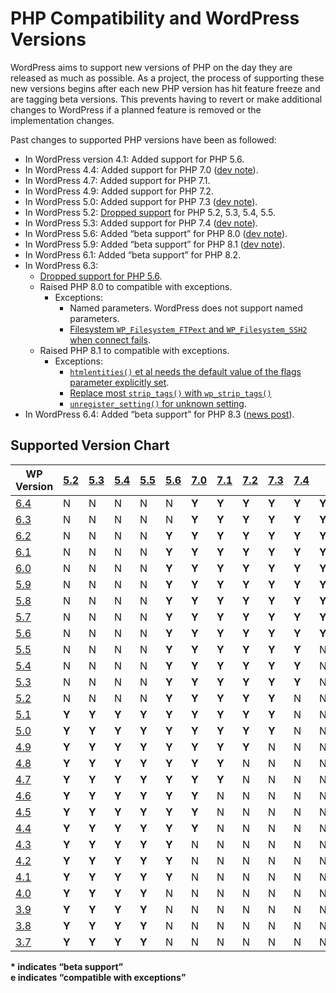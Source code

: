 # PHP Compatibility and WordPress Versions

WordPress aims to support new versions of PHP on the day they are released as much as possible. As a project, the process of supporting these new versions begins after each new PHP version has hit feature freeze and are tagging beta versions. This prevents having to revert or make additional changes to WordPress if a planned feature is removed or the implementation changes.

Past changes to supported PHP versions have been as followed:

*   In WordPress version 4.1: Added support for PHP 5.6.
*   In WordPress 4.4: Added support for PHP 7.0 ([dev note](https://make.wordpress.org/core/2015/09/10/wordpress-and-php7/)).
*   In WordPress 4.7: Added support for PHP 7.1.
*   In WordPress 4.9: Added support for PHP 7.2.
*   In WordPress 5.0: Added support for PHP 7.3 ([dev note](https://make.wordpress.org/core/2018/10/15/wordpress-and-php-7-3/)).
*   In WordPress 5.2: [Dropped support](https://core.trac.wordpress.org/ticket/46594) for PHP 5.2, 5.3, 5.4, 5.5.
*   In WordPress 5.3: Added support for PHP 7.4 ([dev note](https://make.wordpress.org/core/2019/10/11/wordpress-and-php-7-4/)).
*   In WordPress 5.6: Added “beta support” for PHP 8.0 ([dev note](https://make.wordpress.org/core/2020/11/23/wordpress-and-php-8-0/)).
*   In WordPress 5.9: Added “beta support” for PHP 8.1 ([dev note](https://make.wordpress.org/core/2022/01/10/wordpress-5-9-and-php-8-0-8-1/)).
*   In WordPress 6.1: Added “beta support” for PHP 8.2.
*   In WordPress 6.3:
    *   [Dropped support for PHP 5.6](https://make.wordpress.org/core/2023/07/05/dropping-support-for-php-5/).
    *   Raised PHP 8.0 to compatible with exceptions.
        *   Exceptions:
            *   Named parameters. WordPress does not support named parameters.
            *   [Filesystem `WP_Filesystem_FTPext` and `WP_Filesystem_SSH2` when connect fails](https://core.trac.wordpress.org/ticket/48689).
    *   Raised PHP 8.1 to compatible with exceptions.
        *   Exceptions:
            *   [`htmlentities()` et al needs the default value of the flags parameter explicitly set](https://core.trac.wordpress.org/ticket/53465).
            *   [Replace most `strip_tags()` with `wp_strip_tags()`](https://core.trac.wordpress.org/ticket/57579)
            *   [`unregister_setting()` for unknown setting](https://core.trac.wordpress.org/ticket/57674).
*   In WordPress 6.4: Added “beta support” for PHP 8.3 ([news post](https://wordpress.org/news/2023/10/wordpress-6-4s-php-compatibility/)).

## Supported Version Chart

| WP Version | [5.2](https://www.php.net/archive/2006.php) | [5.3](https://www.php.net/archive/2009.php#id2009-06-30-1) | [5.4](https://www.php.net/archive/2012.php#id2012-03-01-1) | [5.5](https://www.php.net/archive/2013.php#id2013-06-20-1) | [5.6](https://www.php.net/archive/2014.php#id2014-08-28-1) | [7.0](https://www.php.net/archive/2015.php#id2015-12-03-1) | [7.1](https://www.php.net/archive/2016.php#id2016-12-01-3) | [7.2](https://www.php.net/archive/2017.php#id2017-11-30-1) | [7.3](https://www.php.net/archive/2018.php#id2018-12-06-1) | [7.4](https://www.php.net/archive/2019.php#2019-11-28-1) | [8.0](https://www.php.net/archive/2020.php#2020-11-26-3) | [8.1](https://www.php.net/archive/2021.php#2021-11-25-1) | [8.2](https://www.php.net/archive/2022.php#2022-12-08-1) | [8.3](https://wiki.php.net/todo/php83) |
| --- | --- | --- | --- | --- | --- | --- | --- | --- | --- | --- | --- | --- | --- | --- |
| [6.4](https://wordpress.org/news/2023/11/shirley/) | N | N | N | N | N | **Y** | **Y** | **Y** | **Y** | **Y** | **Y****e** | **Y****e** | ****Y\***** | ****Y\***** |
| [6.3](https://wordpress.org/news/2023/08/lionel/) | N | N | N | N | N | **Y** | **Y** | **Y** | **Y** | **Y** | **Y****e** | **Y****e** | **Y\*** | N |
| [6.2](https://wordpress.org/news/2023/03/dolphy/) | N | N | N | N | **Y** | **Y** | **Y** | **Y** | **Y** | **Y** | **Y\*** | **Y\*** | **Y\*** | N |
| [6.1](https://wordpress.org/news/2022/11/misha/) | N | N | N | N | **Y** | **Y** | **Y** | **Y** | **Y** | **Y** | **Y\*** | **Y\*** | **Y\*** | N |
| [6.0](https://wordpress.org/news/2022/05/arturo/) | N | N | N | N | **Y** | **Y** | **Y** | **Y** | **Y** | **Y** | **Y\*** | **Y\*** | N | N |
| [5.9](https://wordpress.org/news/2022/01/josephine/) | N | N | N | N | **Y** | **Y** | **Y** | **Y** | **Y** | **Y** | **Y**\* | **Y\*** | N | N |
| [5.8](https://wordpress.org/news/2021/07/tatum/) | N | N | N | N | **Y** | **Y** | **Y** | **Y** | **Y** | **Y** | **Y\*** | N | N | N |
| [5.7](https://wordpress.org/news/2021/03/esperanza/) | N | N | N | N | **Y** | **Y** | **Y** | **Y** | **Y** | **Y** | **Y**\* | N | N | N |
| [5.6](https://wordpress.org/news/2020/12/simone/) | N | N | N | N | **Y** | **Y** | **Y** | **Y** | **Y** | **Y** | **Y\*** | N | N | N |
| [5.5](https://wordpress.org/news/2020/08/wordpress-5-5-eckstine/) | N | N | N | N | **Y** | **Y** | **Y** | **Y** | **Y** | **Y** | N | N | N | N |
| [5.4](https://wordpress.org/news/2020/03/adderley/) | N | N | N | N | **Y** | **Y** | **Y** | **Y** | **Y** | **Y** | N | N | N | N |
| [5.3](https://wordpress.org/news/2019/11/kirk/) | N | N | N | N | **Y** | **Y** | **Y** | **Y** | **Y** | **Y** | N | N | N | N |
| [5.2](https://wordpress.org/news/2019/05/jaco/) | N | N | N | N | **Y** | **Y** | **Y** | **Y** | **Y** | N | N | N | N | N |
| [5.1](https://wordpress.org/news/2019/02/betty/) | **Y** | **Y** | **Y** | **Y** | **Y** | **Y** | **Y** | **Y** | **Y** | N | N | N | N | N |
| [5.0](https://wordpress.org/news/2018/12/bebo/) | **Y** | **Y** | **Y** | **Y** | **Y** | **Y** | **Y** | **Y** | **Y** | N | N | N | N | N |
| [4.9](https://wordpress.org/news/2017/11/tipton/) | **Y** | **Y** | **Y** | **Y** | **Y** | **Y** | **Y** | **Y** | N | N | N | N | N | N |
| [4.8](https://wordpress.org/news/2017/06/evans/) | **Y** | **Y** | **Y** | **Y** | **Y** | **Y** | **Y** | N | N | N | N | N | N | N |
| [4.7](https://wordpress.org/news/2016/12/vaughan/) | **Y** | **Y** | **Y** | **Y** | **Y** | **Y** | **Y** | N | N | N | N | N | N | N |
| [4.6](https://wordpress.org/news/2016/08/pepper/) | **Y** | **Y** | **Y** | **Y** | **Y** | **Y** | N | N | N | N | N | N | N | N |
| [4.5](https://wordpress.org/news/2016/04/coleman/) | **Y** | **Y** | **Y** | **Y** | **Y** | **Y** | N | N | N | N | N | N | N | N |
| [4.4](https://wordpress.org/news/2015/12/clifford/) | **Y** | **Y** | **Y** | **Y** | **Y** | **Y** | N | N | N | N | N | N | N | N |
| [4.3](https://wordpress.org/news/2015/08/billie/) | **Y** | **Y** | **Y** | **Y** | **Y** | N | N | N | N | N | N | N | N | N |
| [4.2](https://wordpress.org/news/2015/04/powell/) | **Y** | **Y** | **Y** | **Y** | **Y** | N | N | N | N | N | N | N | N | N |
| [4.1](https://wordpress.org/news/2014/12/dinah/) | **Y** | **Y** | **Y** | **Y** | **Y** | N | N | N | N | N | N | N | N | N |
| [4.0](https://wordpress.org/news/2014/09/benny/) | **Y** | **Y** | **Y** | **Y** | N | N | N | N | N | N | N | N | N | N |
| [3.9](https://wordpress.org/news/2014/04/smith/) | **Y** | **Y** | **Y** | **Y** | N | N | N | N | N | N | N | N | N | N |
| [3.8](https://wordpress.org/news/2013/12/parker/) | **Y** | **Y** | **Y** | **Y** | N | N | N | N | N | N | N | N | N | N |
| [3.7](https://wordpress.org/news/2013/10/basie/) | **Y** | **Y** | **Y** | **Y** | N | N | N | N | N | N | N | N | N | N |

**\* indicates “beta support”**  
**e indicates “compatible with exceptions”**